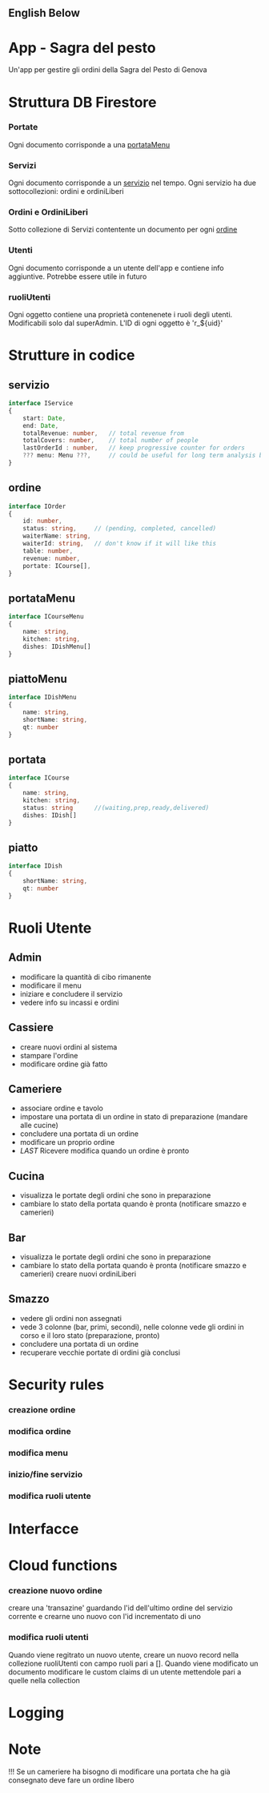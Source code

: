 ## English Below

# App - Sagra del pesto
Un'app per gestire gli ordini della Sagra del Pesto di Genova 


# Struttura DB Firestore


### Portate
Ogni documento corrisponde a una [portataMenu](##portataMenu)
### Servizi
Ogni documento corrisponde a un [servizio](##servizio) nel tempo. Ogni servizio ha due sottocollezioni: ordini e ordiniLiberi 
### Ordini e OrdiniLiberi
Sotto collezione di Servizi contentente un documento per ogni [ordine](##ordine)
### Utenti
Ogni documento corrisponde a un utente dell'app e contiene info aggiuntive. Potrebbe essere utile in futuro
### ruoliUtenti
Ogni oggetto contiene una proprietà contenenete i ruoli degli utenti. Modificabili solo dal superAdmin. L'ID di ogni oggetto è 'r_${uid}'





# Strutture in codice

## servizio
``` typescript
interface IService
{
    start: Date,
    end: Date,
    totalRevenue: number,   // total revenue from
    totalCovers: number,    // total number of people
    lastOrderId : number,   // keep progressive counter for orders
    ??? menu: Menu ???,     // could be useful for long term analysis but could change durign service
}
```

## ordine
``` typescript
interface IOrder
{
    id: number,
    status: string,     // (pending, completed, cancelled)
    waiterName: string, 
    waiterId: string,   // don't know if it will like this
    table: number,
    revenue: number,
    portate: ICourse[],
}
```

## portataMenu
``` typescript
interface ICourseMenu
{
    name: string,
    kitchen: string,
    dishes: IDishMenu[]
}
```

## piattoMenu
``` typescript
interface IDishMenu
{
    name: string,
    shortName: string,
    qt: number
}
```

## portata
``` typescript
interface ICourse
{
    name: string,
    kitchen: string,
    status: string      //(waiting,prep,ready,delivered)
    dishes: IDish[]
}
```


## piatto
``` typescript
interface IDish
{
    shortName: string,
    qt: number
}
```

# Ruoli Utente 
## Admin
- modificare la quantità di cibo rimanente
- modificare il menu
- iniziare e concludere il servizio
- vedere info su incassi e ordini

## Cassiere
- creare nuovi ordini al sistema
- stampare l'ordine
- modificare ordine già fatto

## Cameriere
- associare ordine e tavolo
- impostare una portata di un ordine in stato di preparazione (mandare alle cucine) 
- concludere una portata di un ordine
- modificare un proprio ordine
- _LAST_ Ricevere modifica quando un ordine è pronto

## Cucina
- visualizza le portate degli ordini che sono in preparazione
- cambiare lo stato della portata quando è pronta (notificare smazzo e camerieri)

## Bar
- visualizza le portate degli ordini che sono in preparazione
- cambiare lo stato della portata quando è pronta (notificare smazzo e camerieri) creare nuovi ordiniLiberi
 
## Smazzo
- vedere gli ordini non assegnati
- vede 3 colonne (bar, primi, secondi), nelle colonne vede gli ordini in corso e il loro stato (preparazione, pronto)
- concludere una portata di un ordine
- recuperare vecchie portate di ordini già conclusi

# Security rules

### creazione ordine
### modifica ordine
### modifica menu
### inizio/fine servizio
### modifica ruoli utente

# Interfacce


# Cloud functions
### creazione nuovo ordine
creare una 'transazine' guardando l'id dell'ultimo ordine del servizio corrente e crearne uno nuovo con l'id incrementato di uno

### modifica ruoli utenti
Quando viene regitrato un nuovo utente, creare un nuovo record nella collezione ruoliUtenti con campo ruoli pari a []. Quando viene modificato un documento modificare le custom claims di un utente mettendole pari a quelle nella collection




# Logging


# Note 
!!! Se un cameriere ha bisogno di modificare una portata che ha già consegnato deve fare un ordine libero